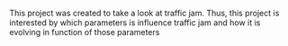This project was created to take a look at traffic jam. Thus, this project is interested by which parameters is influence traffic jam and how it is evolving in function of those parameters
